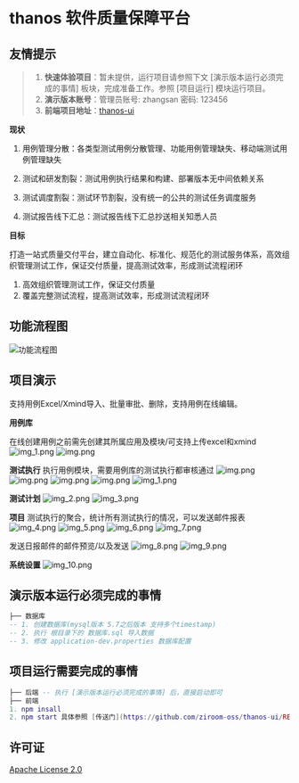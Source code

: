 # thanos 软件质量保障平台

## 友情提示
> 1. **快速体验项目**：暂未提供，运行项目请参照下文 [演示版本运行必须完成的事情] 板块，完成准备工作。参照 [项目运行] 模块运行项目。
> 2. **演示版本账号**：管理员账号: zhangsan 密码: 123456
> 3. **前端项目地址**：[thanos-ui](https://github.com/ziroom-oss/thanos-ui)

**现状**

1. 用例管理分散：各类型测试用例分散管理、功能用例管理缺失、移动端测试用例管理缺失

1. 测试和研发割裂：测试用例执行结果和构建、部署版本无中间依赖关系

1. 测试调度割裂：测试环节割裂，没有统一的公共的测试任务调度服务

1. 测试报告线下汇总：测试报告线下汇总抄送相关知悉人员

**目标**

打造一站式质量交付平台，建立自动化、标准化、规范化的测试服务体系，高效组织管理测试工作，保证交付质量，提高测试效率，形成测试流程闭环

1. 高效组织管理测试工作，保证交付质量
2. 覆盖完整测试流程，提高测试效率，形成测试流程闭环

## **功能流程图**

![功能流程图](src/main/resources/images/架构图.png)

## **项目演示**

支持用例Excel/Xmind导入、批量审批、删除，支持用例在线编辑。

**用例库**

在线创建用例之前需先创建其所属应用及模块/可支持上传excel和xmind
![img_1.png](src/main/resources/images/img2.png)
![img.png](src/main/resources/images/img1.png)

**测试执行**
执行用例模块，需要用例库的测试执行都审核通过
![img.png](src/main/resources/images/img4.png)
![img.png](src/main/resources/images/img3.png)
![img.png](src/main/resources/images/img5.png)
![img.png](src/main/resources/images/img.png)
![img_1.png](src/main/resources/images/img_1.png)

**测试计划**
![img_2.png](src/main/resources/images/img_2.png)
![img_3.png](src/main/resources/images/img_3.png)

**项目**
测试执行的聚合，统计所有测试执行的情况，可以发送邮件报表
![img_4.png](src/main/resources/images/img_4.png)
![img_5.png](src/main/resources/images/img_5.png)
![img_6.png](src/main/resources/images/img_6.png)
![img_7.png](src/main/resources/images/img_7.png)

发送日报邮件的邮件预览/以及发送
![img_8.png](src/main/resources/images/img_8.png)
![img_9.png](src/main/resources/images/img_9.png)

**系统设置**
![img_10.png](src/main/resources/images/img_10.png)

## 演示版本运行必须完成的事情
```lua
├── 数据库 
-- 1. 创建数据库(mysql版本 5.7之后版本 支持多个timestamp)   
-- 2. 执行 根目录下的 数据库.sql 导入数据   
-- 3. 修改 application-dev.properties 数据库配置
```

## 项目运行需要完成的事情
```lua
├── 后端 -- 执行 [演示版本运行必须完成的事情] 后，直接启动即可
├── 前端 
1. npm insall   
2. npm start 具体参照 [传送门](https://github.com/ziroom-oss/thanos-ui/README.md) 中 [搭建步骤] 模块
```

## 许可证

[Apache License 2.0](LICENSE)
